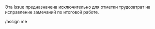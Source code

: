 Эта Issue предназначена исключительно для отметки трудозатрат на исправление замечаний по итоговой работе.

/assign me
